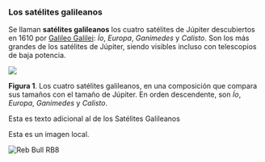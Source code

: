 ### Los satélites galileanos

Se llaman **satélites galileanos** los cuatro satélites
de Júpiter descubiertos en 1610 por 
[Galileo Galilei](https://es.wikipedia.org/wiki/Galileo_Galilei): 
*Ío*, *Europa*, *Ganimedes* y *Calisto*. 
Son los más grandes de los satélites de Júpiter, 
siendo visibles incluso con telescopios de baja potencia.

![](https://upload.wikimedia.org/wikipedia/commons/thumb/f/fe/Jupiter_and_the_Galilean_Satellites.jpg/168px-Jupiter_and_the_Galilean_Satellites.jpg)

**Figura 1**. Los cuatro satélites galileanos, 
en una composición que compara sus tamaños con el tamaño de Júpiter. 
En orden descendente, son *Ío*, *Europa*, *Ganimedes* y *Calisto*.


Esta es texto adicional al de los Satélites Galileanos

Esta es un imagen local.

![Reb Bull RB8](img/2012_rb8.jpg)